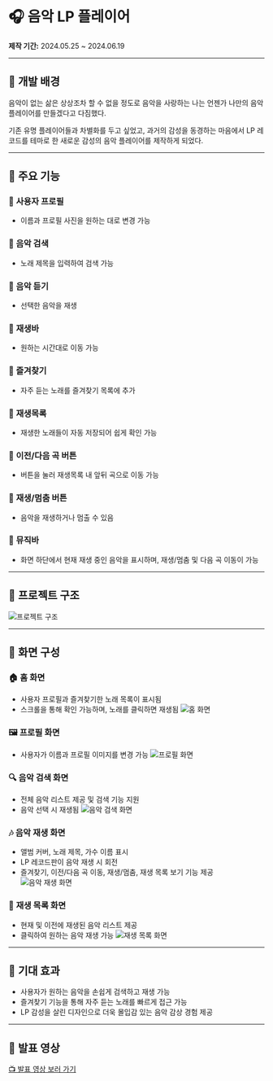 # 🎧 음악 LP 플레이어

**제작 기간:** 2024.05.25 ~ 2024.06.19

---

## 📌 개발 배경

음악이 없는 삶은 상상조차 할 수 없을 정도로 음악을 사랑하는 나는 언젠가 나만의 음악 플레이어를 만들겠다고 다짐했다.

기존 유명 플레이어들과 차별화를 두고 싶었고, 과거의 감성을 동경하는 마음에서 LP 레코드를 테마로 한 새로운 감성의 음악 플레이어를 제작하게 되었다.

---

## 🎵 주요 기능

### 🔹 **사용자 프로필**
- 이름과 프로필 사진을 원하는 대로 변경 가능

### 🔹 **음악 검색**
- 노래 제목을 입력하여 검색 가능

### 🔹 **음악 듣기**
- 선택한 음악을 재생

### 🔹 **재생바**
- 원하는 시간대로 이동 가능

### 🔹 **즐겨찾기**
- 자주 듣는 노래를 즐겨찾기 목록에 추가

### 🔹 **재생목록**
- 재생한 노래들이 자동 저장되어 쉽게 확인 가능

### 🔹 **이전/다음 곡 버튼**
- 버튼을 눌러 재생목록 내 앞뒤 곡으로 이동 가능

### 🔹 **재생/멈춤 버튼**
- 음악을 재생하거나 멈출 수 있음

### 🔹 **뮤직바**
- 화면 하단에서 현재 재생 중인 음악을 표시하며, 재생/멈춤 및 다음 곡 이동이 가능

---

## 📂 프로젝트 구조
![프로젝트 구조](https://github.com/sunmay12/Android_minseo/assets/127862323/a08538d1-f914-4c9d-98fa-fb828208c2b3)

---

## 🎨 화면 구성

### 🏠 **홈 화면**
- 사용자 프로필과 즐겨찾기한 노래 목록이 표시됨
- 스크롤을 통해 확인 가능하며, 노래를 클릭하면 재생됨
![홈 화면](https://github.com/sunmay12/Android_minseo/assets/127862323/d76a05fd-36fb-4b05-b108-0f8819af8233)

### 🖼️ **프로필 화면**
- 사용자가 이름과 프로필 이미지를 변경 가능
![프로필 화면](https://github.com/sunmay12/Android_minseo/assets/127862323/9a189380-c780-424b-8d8a-4e8d3f0f55d6)

### 🔍 **음악 검색 화면**
- 전체 음악 리스트 제공 및 검색 기능 지원
- 음악 선택 시 재생됨
![음악 검색 화면](https://github.com/sunmay12/Android_minseo/assets/127862323/7097abdd-6fd6-4aea-97c7-27cd7a938be1)

### 🎶 **음악 재생 화면**
- 앨범 커버, 노래 제목, 가수 이름 표시
- LP 레코드판이 음악 재생 시 회전
- 즐겨찾기, 이전/다음 곡 이동, 재생/멈춤, 재생 목록 보기 기능 제공
![음악 재생 화면](https://github.com/sunmay12/Android_minseo/assets/127862323/2c606037-ab95-464e-a6f8-c5e13060a43a)

### 📜 **재생 목록 화면**
- 현재 및 이전에 재생된 음악 리스트 제공
- 클릭하여 원하는 음악 재생 가능
![재생 목록 화면](https://github.com/sunmay12/Android_minseo/assets/127862323/8a19d786-2ce9-48f6-b1bb-1c3914a775d2)

---

## 🎯 기대 효과
- 사용자가 원하는 음악을 손쉽게 검색하고 재생 가능
- 즐겨찾기 기능을 통해 자주 듣는 노래를 빠르게 접근 가능
- LP 감성을 살린 디자인으로 더욱 몰입감 있는 음악 감상 경험 제공

---

## 🎥 발표 영상
[📺 발표 영상 보러 가기](https://youtu.be/_x8LA39jrfE?si=uEVtGhIrFIFWmSfv)

